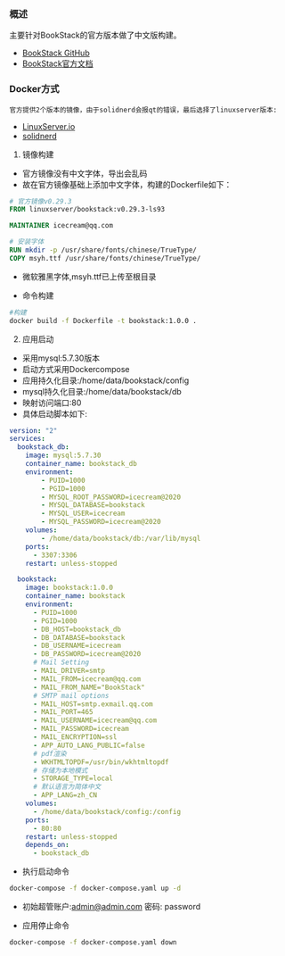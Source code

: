 ### 概述
   主要针对BookStack的官方版本做了中文版构建。
- [BookStack GitHub](https://github.com/BookStackApp/BookStack)
- [BookStack官方文档](https://www.bookstackapp.com/docs/)

### Docker方式
    官方提供2个版本的镜像，由于solidnerd会报qt的错误，最后选择了linuxserver版本:
- [LinuxServer.io](https://github.com/linuxserver/docker-bookstack) 
- [solidnerd](https://github.com/solidnerd/docker-bookstack)
    
1. 镜像构建
- 官方镜像没有中文字体，导出会乱码
- 故在官方镜像基础上添加中文字体，构建的Dockerfile如下：
```dockerfile
# 官方镜像v0.29.3
FROM linuxserver/bookstack:v0.29.3-ls93

MAINTAINER icecream@qq.com

# 安装字体
RUN mkdir -p /usr/share/fonts/chinese/TrueType/ 
COPY msyh.ttf /usr/share/fonts/chinese/TrueType/
```
- 微软雅黑字体,msyh.ttf已上传至根目录

- 命令构建
```bash
#构建
docker build -f Dockerfile -t bookstack:1.0.0 .
```

2. 应用启动
- 采用mysql:5.7.30版本
- 启动方式采用Dockercompose
- 应用持久化目录:/home/data/bookstack/config
- mysql持久化目录:/home/data/bookstack/db
- 映射访问端口:80
- 具体启动脚本如下:
```yaml
version: "2"
services:
  bookstack_db:
    image: mysql:5.7.30
    container_name: bookstack_db
    environment:
        - PUID=1000
        - PGID=1000
        - MYSQL_ROOT_PASSWORD=icecream@2020
        - MYSQL_DATABASE=bookstack
        - MYSQL_USER=icecream
        - MYSQL_PASSWORD=icecream@2020
    volumes:
        - /home/data/bookstack/db:/var/lib/mysql
    ports:
      - 3307:3306
    restart: unless-stopped

  bookstack:
    image: bookstack:1.0.0
    container_name: bookstack
    environment:
      - PUID=1000
      - PGID=1000
      - DB_HOST=bookstack_db
      - DB_DATABASE=bookstack
      - DB_USERNAME=icecream
      - DB_PASSWORD=icecream@2020
      # Mail Setting
      - MAIL_DRIVER=smtp
      - MAIL_FROM=icecream@qq.com
      - MAIL_FROM_NAME="BookStack"
      # SMTP mail options
      - MAIL_HOST=smtp.exmail.qq.com
      - MAIL_PORT=465
      - MAIL_USERNAME=icecream@qq.com
      - MAIL_PASSWORD=icecream
      - MAIL_ENCRYPTION=ssl
      - APP_AUTO_LANG_PUBLIC=false
      # pdf渲染
      - WKHTMLTOPDF=/usr/bin/wkhtmltopdf
      # 存储为本地模式
      - STORAGE_TYPE=local
      # 默认语言为简体中文
      - APP_LANG=zh_CN
    volumes:
      - /home/data/bookstack/config:/config
    ports:
      - 80:80
    restart: unless-stopped
    depends_on:
      - bookstack_db
```

- 执行启动命令
```bash
docker-compose -f docker-compose.yaml up -d
```

- 初始超管账户:admin@admin.com  密码: password

- 应用停止命令
```bash
docker-compose -f docker-compose.yaml down
```
